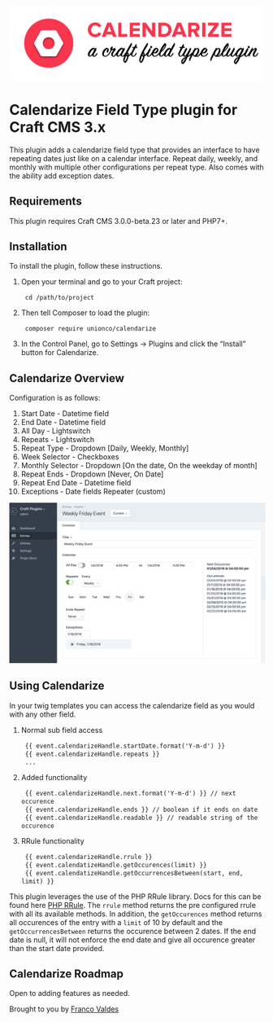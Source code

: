 ![Screenshot](resources/img/calendarize.png)

# Calendarize Field Type plugin for Craft CMS 3.x
This plugin adds a calendarize field type that provides an interface to have repeating dates just like on a calendar interface. Repeat daily, weekly, and monthly with multiple other configurations per repeat type. Also comes with the ability add exception dates.

## Requirements

This plugin requires Craft CMS 3.0.0-beta.23 or later and PHP7+.

## Installation

To install the plugin, follow these instructions.

1. Open your terminal and go to your Craft project:

        cd /path/to/project

2. Then tell Composer to load the plugin:

        composer require unionco/calendarize

3. In the Control Panel, go to Settings → Plugins and click the “Install” button for Calendarize.

## Calendarize Overview

Configuration is as follows:
1. Start Date - Datetime field
2. End Date - Datetime field
3. All Day - Lightswitch
4. Repeats - Lightswitch
5. Repeat Type - Dropdown [Daily, Weekly, Monthly]
6. Week Selector - Checkboxes
7. Monthly Selector - Dropdown [On the date, On the weekday of month]
8. Repeat Ends - Dropdown [Never, On Date]
9. Repeat End Date - Datetime field
10. Exceptions - Date fields Repeater (custom)

![Screenshot](resources/img/field-layout.png)

## Using Calendarize

In your twig templates you can access the calendarize field as you would with any other field.

1. Normal sub field access

        {{ event.calendarizeHandle.startDate.format('Y-m-d') }}
        {{ event.calendarizeHandle.repeats }}
        ...

2. Added functionality

        {{ event.calendarizeHandle.next.format('Y-m-d') }} // next occurence
        {{ event.calendarizeHandle.ends }} // boolean if it ends on date
        {{ event.calendarizeHandle.readable }} // readable string of the occurence
        
3. RRule functionality

        {{ event.calendarizeHandle.rrule }} 
        {{ event.calendatizeHandle.getOccurences(limit) }}
        {{ event.calendatizeHandle.getOccurrencesBetween(start, end, limit) }}

This plugin leverages the use of the PHP RRule library. Docs for this can be found here [PHP RRule](https://github.com/rlanvin/php-rrule). The `rrule` method returns the pre configured rrule with all its available methods. In addition, the `getOccurences` method returns all occurences of the entry with a `limit` of 10 by default and the `getOccurrencesBetween` returns the occurence between 2 dates. If the end date is null, it will not enforce the end date and give all occurence greater than the start date provided.

## Calendarize Roadmap

Open to adding features as needed.

Brought to you by [Franco Valdes](https://union.co)